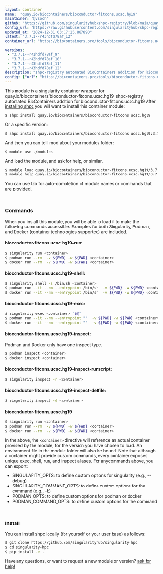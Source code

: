 ```yaml
---
layout: container
name:  "quay.io/biocontainers/bioconductor-fitcons.ucsc.hg19"
maintainer: "@vsoch"
github: "https://github.com/singularityhub/shpc-registry/blob/main/quay.io/biocontainers/bioconductor-fitcons.ucsc.hg19/container.yaml"
config_url: "https://raw.githubusercontent.com/singularityhub/shpc-registry/main/quay.io/biocontainers/bioconductor-fitcons.ucsc.hg19/container.yaml"
updated_at: "2024-12-31 03:17:25.887890"
latest: "3.7.1--r43hdfd78af_12"
container_url: "https://biocontainers.pro/tools/bioconductor-fitcons.ucsc.hg19"

versions:
 - "3.7.1--r41hdfd78af_9"
 - "3.7.1--r42hdfd78af_10"
 - "3.7.1--r43hdfd78af_11"
 - "3.7.1--r43hdfd78af_12"
description: "shpc-registry automated BioContainers addition for bioconductor-fitcons.ucsc.hg19"
config: {"url": "https://biocontainers.pro/tools/bioconductor-fitcons.ucsc.hg19", "maintainer": "@vsoch", "description": "shpc-registry automated BioContainers addition for bioconductor-fitcons.ucsc.hg19", "latest": {"3.7.1--r43hdfd78af_12": "sha256:6bc960fd0b0f6665b5be80e76df3028c3e9f2a6c8e3947d2e0a427b885cf0564"}, "tags": {"3.7.1--r41hdfd78af_9": "sha256:3691a2fe55265ad6976e71a269b0a535f44fd945a5fab73f3276f43ab8c00196", "3.7.1--r42hdfd78af_10": "sha256:376f8a355387d7728fd1306a4ab55e4794c73a43cc52da446f21d17eb045b0b3", "3.7.1--r43hdfd78af_11": "sha256:48192f0b82adb83cf7b8e5bdde0dc8ade7b125790bf45c272f389771988e3ff0", "3.7.1--r43hdfd78af_12": "sha256:6bc960fd0b0f6665b5be80e76df3028c3e9f2a6c8e3947d2e0a427b885cf0564"}, "docker": "quay.io/biocontainers/bioconductor-fitcons.ucsc.hg19"}
---
```


This module is a singularity container wrapper for quay.io/biocontainers/bioconductor-fitcons.ucsc.hg19.
shpc-registry automated BioContainers addition for bioconductor-fitcons.ucsc.hg19
After [installing shpc](#install) you will want to install this container module:


```bash
$ shpc install quay.io/biocontainers/bioconductor-fitcons.ucsc.hg19
```

Or a specific version:

```bash
$ shpc install quay.io/biocontainers/bioconductor-fitcons.ucsc.hg19:3.7.1--r43hdfd78af_12
```

And then you can tell lmod about your modules folder:

```bash
$ module use ./modules
```

And load the module, and ask for help, or similar.

```bash
$ module load quay.io/biocontainers/bioconductor-fitcons.ucsc.hg19/3.7.1--r43hdfd78af_12
$ module help quay.io/biocontainers/bioconductor-fitcons.ucsc.hg19/3.7.1--r43hdfd78af_12
```

You can use tab for auto-completion of module names or commands that are provided.

<br>

### Commands

When you install this module, you will be able to load it to make the following commands accessible.
Examples for both Singularity, Podman, and Docker (container technologies supported) are included.

#### bioconductor-fitcons.ucsc.hg19-run:

```bash
$ singularity run <container>
$ podman run --rm  -v ${PWD} -w ${PWD} <container>
$ docker run --rm  -v ${PWD} -w ${PWD} <container>
```

#### bioconductor-fitcons.ucsc.hg19-shell:

```bash
$ singularity shell -s /bin/sh <container>
$ podman run --it --rm --entrypoint /bin/sh  -v ${PWD} -w ${PWD} <container>
$ docker run --it --rm --entrypoint /bin/sh  -v ${PWD} -w ${PWD} <container>
```

#### bioconductor-fitcons.ucsc.hg19-exec:

```bash
$ singularity exec <container> "$@"
$ podman run --it --rm --entrypoint ""  -v ${PWD} -w ${PWD} <container> "$@"
$ docker run --it --rm --entrypoint ""  -v ${PWD} -w ${PWD} <container> "$@"
```

#### bioconductor-fitcons.ucsc.hg19-inspect:

Podman and Docker only have one inspect type.

```bash
$ podman inspect <container>
$ docker inspect <container>
```

#### bioconductor-fitcons.ucsc.hg19-inspect-runscript:

```bash
$ singularity inspect -r <container>
```

#### bioconductor-fitcons.ucsc.hg19-inspect-deffile:

```bash
$ singularity inspect -d <container>
```



#### bioconductor-fitcons.ucsc.hg19

```bash
$ singularity run <container>
$ podman run --rm  -v ${PWD} -w ${PWD} <container>
$ docker run --rm  -v ${PWD} -w ${PWD} <container>
```


In the above, the `<container>` directive will reference an actual container provided
by the module, for the version you have chosen to load. An environment file in the
module folder will also be bound. Note that although a container
might provide custom commands, every container exposes unique exec, shell, run, and
inspect aliases. For anycommands above, you can export:

 - SINGULARITY_OPTS: to define custom options for singularity (e.g., --debug)
 - SINGULARITY_COMMAND_OPTS: to define custom options for the command (e.g., -b)
 - PODMAN_OPTS: to define custom options for podman or docker
 - PODMAN_COMMAND_OPTS: to define custom options for the command

<br>

### Install

You can install shpc locally (for yourself or your user base) as follows:

```bash
$ git clone https://github.com/singularityhub/singularity-hpc
$ cd singularity-hpc
$ pip install -e .
```

Have any questions, or want to request a new module or version? [ask for help!](https://github.com/singularityhub/singularity-hpc/issues)